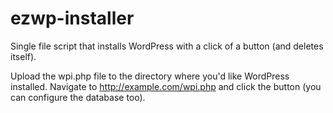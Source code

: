 ezwp-installer
==============

Single file script that installs WordPress with a click of a button (and deletes itself).

Upload the wpi.php file to the directory where you'd like WordPress installed.  Navigate to http://example.com/wpi.php and click the button (you can configure the database too).
